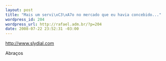 ```yaml
--- 
layout: post
title: "Mais um servi\xC3\xA7o no mercado que eu havia concebido..."
wordpress_id: 204
wordpress_url: http://rafael.adm.br/?p=204
date: 2008-07-22 23:52:31 -03:00
---
```

<a href="http://www.slydial.com">http://www.slydial.com</a>

Abraços
